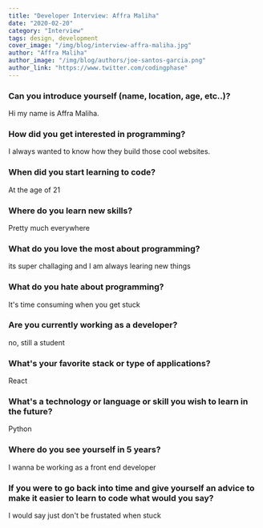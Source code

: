 ```yaml
---
title: "Developer Interview: Affra Maliha"
date: "2020-02-20"
category: "Interview"
tags: design, development
cover_image: "/img/blog/interview-affra-maliha.jpg"
author: "Affra Maliha"
author_image: "/img/blog/authors/joe-santos-garcia.png"
author_link: "https://www.twitter.com/codingphase"
---
```


### Can you introduce yourself (name, location, age, etc..)?

Hi my name is Affra Maliha.

### How did you get interested in programming?

I always wanted to know how they build those cool websites.

### When did you start learning to code?

At the age of 21

### Where do you learn new skills?

Pretty much everywhere

### What do you love the most about programming?

its super challaging and I am always learing new things

### What do you hate about programming?

It's time consuming when you get stuck

### Are you currently working as a developer?

no, still a student

### What's your favorite stack or type of applications?

React

### What's a technology or language or skill you wish to learn in the future?

Python

### Where do you see yourself in 5 years?

I wanna be working as a front end developer

### If you were to go back into time and give yourself an advice to make it easier to learn to code what would you say?

I would say just don't be frustated when stuck